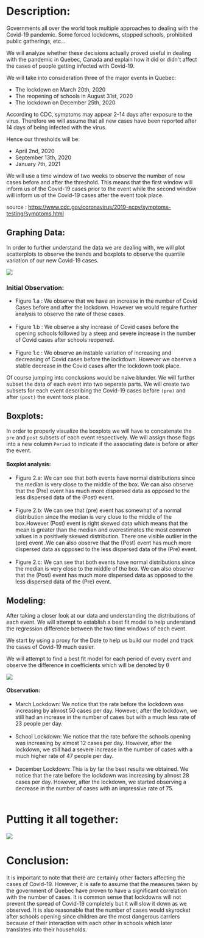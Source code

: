 # Description:

Governments all over the world took multiple approaches to dealing with the Covid-19 pandemic. Some forced lockdowns, stopped schools, prohibited public gatherings, etc...

We will analyze whether these decisions actually proved useful in dealing with the pandemic in Quebec, Canada and explain how it did or didn't affect the cases of people getting infected with Covid-19. 

We will take into consideration three of the major events in Quebec:

<ul>
    <li>The lockdown on March 20th, 2020</li>
    <li>The reopening of schools in August 31st, 2020</li>
    <li>The lockdown on December 25th, 2020</li>
</ul>

According to CDC, symptoms may appear 2-14 days after exposure to the virus. Therefore we will assume that all new cases have been reported after 14 days of being infected with the virus.

Hence our thresholds will be:

<ul>
    <li>April 2nd, 2020</li>
    <li>September 13th, 2020</li>
    <li>January 7th, 2021</li>
</ul>

We will use a time window of two weeks to observe the number of new cases before and after the threshold. This means that the first window will inform us of the Covid-19 cases prior to the event while the second window will inform us of the Covid-19 cases after the event took place.



source : https://www.cdc.gov/coronavirus/2019-ncov/symptoms-testing/symptoms.html

## Graphing Data:

In order to further understand the data we are dealing with, we will plot scatterplots to observe the trends and boxplots to observe the quantile variation of our new Covid-19 cases.

<img src = './assets/LockNoModel.png'></img>

### Initial Observation:

<ul>

   <li>
       Figure 1.a : We observe that we have an increase in the number of Covid Cases before and after the lockdown. However we would require further analysis to observe the rate of these cases.
   </li>
    <br>
   <li>
       Figure 1.b : We observe a shy increase of Covid cases before the opening schools followed by a steep and severe increase in the number of Covid cases after schools reopened.
   </li>
    <br>
   <li>
       Figure 1.c : We observe an instable variation of increasing and decreasing of Covid cases before the lockdown. However we observe a stable decrease in the Covid cases after the lockdown took place.
   </li>
    
</ul>

Of course jumping into conclusions would be naive blunder. We will further subset the data of each event into two seperate parts. We will create two subsets for each event describing the Covid-19 cases before `(pre)` and after `(post)` the event took place.

## Boxplots:

In order to properly visualize the boxplots we will have to concatenate the `pre` and `post` subsets of each event respectively. We will assign those flags into a new column `Period` to indicate if the associating date is before or after the event.

#### Boxplot analysis:

<ul>
    <li>
        Figure 2.a: We can see that both events have normal distributions since the median is very close to the middle of the box. We can also observe that the (Pre) event has much more dispersed data as opposed to the less dispersed data of the (Post) event.
    </li>
    <br>
    <li>
        Figure 2.b: We can see that (pre) event has somewhat of a normal distribution since the median is very close to the middle of the box.However (Post) event is right skewed data which means that the mean is greater than the median and overestimates the most common values in a positively skewed distribution. There one visible outlier in the (pre) event .We can also observe that the (Post) event has much more dispersed data as opposed to the less dispersed data of the (Pre) event.
    </li>
    <br>
    <li>
        Figure 2.c: We can see that both events have normal distributions since the median is very close to the middle of the box. We can also observe that the (Post) event has much more dispersed data as opposed to the less dispersed data of the (Pre) event.
    </li>
</ul>

## Modeling:

After taking a closer look at our data and understanding the distributions of each event. We will attempt to establish a best fit model to help understand the regression difference between the two time windows of each event.

We start by using a proxy for the Date to help us build our model and track the cases of Covid-19 much easier.

We will attempt to find a best fit model for each period of every event and observe the difference in coefficients which will be denoted by <span>&#952;</span>

<img src = './assets/LockdownsModels.png'></img>

#### Observation:

<ul>

   <li>
       March Lockdown: We notice that the rate before the lockdown was increasing by almost 50 cases per day. However, after the lockdown, we still had an increase in the number of cases but with a much less rate of 23 people per day.
   </li>
   <br>
   <li>
       School Lockdown: We notice that the rate before the schools opening was increasing by almost 12 cases per day. However, after the lockdown, we still had a severe increase in the number of cases with a much higher rate of 47 people per day.
   </li>
   <br>
   <li>
       December Lockdown: This is by far the best results we obtained. We notice that the rate before the lockdown was increasing by almost 28 cases per day. However, after the lockdown, we started observing a decrease in the number of cases with an impressive rate of 75.
   </li>
   <br>
    
</ul>

# Putting it all together:

<img src = './assets/LockWithModel.png'></img>

# Conclusion:

It is important to note that there are certainly other factors affecting the cases of Covid-19. However, it is safe to assume that the measures taken by the government of Quebec have proven to have a significant correlation with the number of cases. It is common sense that lockdowns will not prevent the spread of Covid-19 completely but it will slow it down as we observed. It is also reasonable that the number of cases would skyrocket after schools opening since children are the most dangerous carriers because of their interaction with each other in schools which later translates into their households.